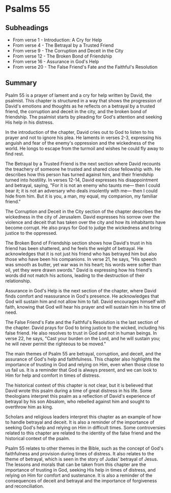 # Psalms 55

## Subheadings

* From verse 1 - Introduction: A Cry for Help
* From verse 4 - The Betrayal by a Trusted Friend
* From verse 9 - The Corruption and Deceit in the City
* From verse 12 - The Broken Bond of Friendship
* From verse 16 - Assurance in God's Help
* From verse 20 - The False Friend's Fate and the Faithful's Resolution

## Summary

Psalm 55 is a prayer of lament and a cry for help written by David, the psalmist. This chapter is structured in a way that shows the progression of David's emotions and thoughts as he reflects on a betrayal by a trusted friend, the corruption and deceit in the city, and the broken bond of friendship. The psalmist starts by pleading for God's attention and seeking His help in his distress.

In the introduction of the chapter, David cries out to God to listen to his prayer and not to ignore his plea. He laments in verses 2-3, expressing his anguish and fear of the enemy's oppression and the wickedness of the world. He longs to escape from the turmoil and wishes he could fly away to find rest.

The Betrayal by a Trusted Friend is the next section where David recounts the treachery of someone he trusted and shared close fellowship with. He describes how this person has turned against him, and their friendship turned into hostility. In verses 12-14, David expresses his disappointment and betrayal, saying, "For it is not an enemy who taunts me— then I could bear it; it is not an adversary who deals insolently with me— then I could hide from him. But it is you, a man, my equal, my companion, my familiar friend."

The Corruption and Deceit in the City section of the chapter describes the wickedness in the city of Jerusalem. David expresses his sorrow over the violence and deceit that has taken over the city and how its inhabitants have become corrupt. He also prays for God to judge the wickedness and bring justice to the oppressed.

The Broken Bond of Friendship section shows how David's trust in his friend has been shattered, and he feels the weight of betrayal. He acknowledges that it is not just his friend who has betrayed him but also those who have been his companions. In verse 21, he says, "His speech was smooth as butter, yet war was in his heart; his words were softer than oil, yet they were drawn swords." David is expressing how his friend's words did not match his actions, leading to the destruction of their relationship.

Assurance in God's Help is the next section of the chapter, where David finds comfort and reassurance in God's presence. He acknowledges that God will sustain him and not allow him to fall. David encourages himself with faith, knowing that God will hear his prayer and will sustain him in his time of need.

The False Friend's Fate and the Faithful's Resolution is the last section of the chapter. David prays for God to bring justice to the wicked, including his false friend. He also resolves to trust in God and not in human beings. In verse 22, he says, "Cast your burden on the Lord, and he will sustain you; he will never permit the righteous to be moved."

The main themes of Psalm 55 are betrayal, corruption, and deceit, and the assurance of God's help and faithfulness. This chapter also highlights the importance of trusting in God and relying on Him, even when those close to us fail us. It is a reminder that God is always present, and we can look to Him for help and comfort in times of distress.

The historical context of this chapter is not clear, but it is believed that David wrote this psalm during a time of great distress in his life. Some theologians interpret this psalm as a reflection of David's experience of betrayal by his son Absalom, who rebelled against him and sought to overthrow him as king.

Scholars and religious leaders interpret this chapter as an example of how to handle betrayal and deceit. It is also a reminder of the importance of seeking God's help and relying on Him in difficult times. Some controversies related to this chapter are related to the identity of the false friend and the historical context of the psalm.

Psalm 55 relates to other themes in the Bible, such as the concept of God's faithfulness and provision during times of distress. It also relates to the theme of betrayal, which is seen in the story of Judas' betrayal of Jesus. The lessons and morals that can be taken from this chapter are the importance of trusting in God, seeking His help in times of distress, and relying on Him for comfort and sustenance. It is also a reminder of the consequences of deceit and betrayal and the importance of forgiveness and reconciliation.